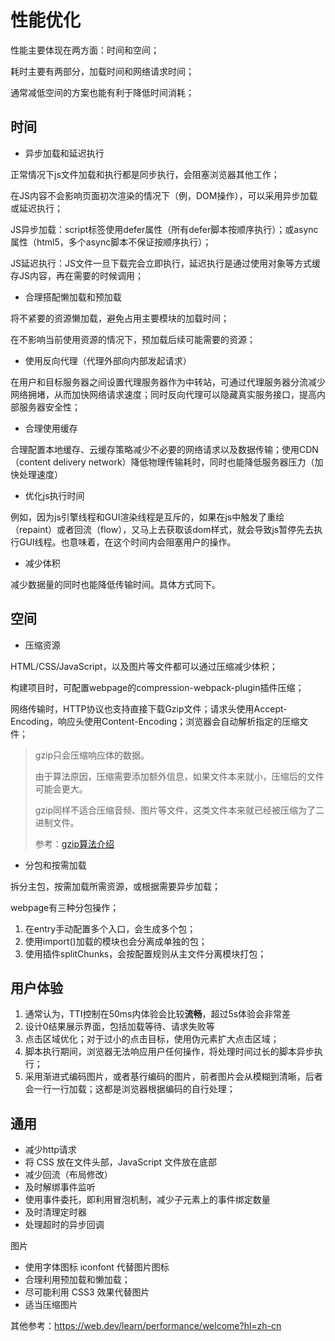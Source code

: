 # 性能优化

性能主要体现在两方面：时间和空间；

耗时主要有两部分，加载时间和网络请求时间；

通常减低空间的方案也能有利于降低时间消耗；

## 时间

- 异步加载和延迟执行

正常情况下js文件加载和执行都是同步执行，会阻塞浏览器其他工作；

在JS内容不会影响页面初次渲染的情况下（例，DOM操作），可以采用异步加载或延迟执行；

JS异步加载：script标签使用defer属性（所有defer脚本按顺序执行）；或async属性（html5，多个async脚本不保证按顺序执行）；

JS延迟执行：JS文件一旦下载完会立即执行，延迟执行是通过使用对象等方式缓存JS内容，再在需要的时候调用；

- 合理搭配懒加载和预加载

将不紧要的资源懒加载，避免占用主要模块的加载时间；

在不影响当前使用资源的情况下，预加载后续可能需要的资源；

- 使用反向代理（代理外部向内部发起请求）

在用户和目标服务器之间设置代理服务器作为中转站，可通过代理服务器分流减少网络拥堵，从而加快网络请求速度；同时反向代理可以隐藏真实服务接口，提高内部服务器安全性；

- 合理使用缓存

合理配置本地缓存、云缓存策略减少不必要的网络请求以及数据传输；使用CDN（content delivery network）降低物理传输耗时，同时也能降低服务器压力（加快处理速度）

- 优化js执行时间

例如，因为js引擎线程和GUI渲染线程是互斥的，如果在js中触发了重绘（repaint）或者回流（flow），又马上去获取该dom样式，就会导致js暂停先去执行GUI线程。也意味着，在这个时间内会阻塞用户的操作。

- 减少体积

减少数据量的同时也能降低传输时间。具体方式同下。

## 空间

- 压缩资源

HTML/CSS/JavaScript，以及图片等文件都可以通过压缩减少体积；

构建项目时，可配置webpage的compression-webpack-plugin插件压缩；

网络传输时，HTTP协议也支持直接下载Gzip文件；请求头使用Accept-Encoding，响应头使用Content-Encoding；浏览器会自动解析指定的压缩文件；

> gzip只会压缩响应体的数据。
>
> 由于算法原因，压缩需要添加额外信息，如果文件本来就小，压缩后的文件可能会更大。
>
> gzip同样不适合压缩音频、图片等文件，这类文件本来就已经被压缩为了二进制文件。
>
> 参考：[gzip算法介绍](https://segmentfault.com/a/1190000020386580)



- 分包和按需加载

拆分主包，按需加载所需资源，或根据需要异步加载；

webpage有三种分包操作；

1. 在entry手动配置多个入口，会生成多个包；
2. 使用import()加载的模块也会分离成单独的包；
3. 使用插件splitChunks，会按配置规则从主文件分离模块打包；

## 用户体验

1. 通常认为，TTI控制在50ms内体验会比较**流畅**，超过5s体验会非常差
2. 设计0结果展示界面，包括加载等待、请求失败等
3. 点击区域优化；对于过小的点击目标，使用伪元素扩大点击区域；
4. 脚本执行期间，浏览器无法响应用户任何操作，将处理时间过长的脚本异步执行；
5. 采用渐进式编码图片，或者基行编码的图片，前者图片会从模糊到清晰，后者会一行一行加载；这都是浏览器根据编码的自行处理；

## 通用

- 减少http请求
- 将 CSS 放在文件头部，JavaScript 文件放在底部
- 减少回流（布局修改）
- 及时解绑事件监听
- 使用事件委托，即利用冒泡机制，减少子元素上的事件绑定数量
- 及时清理定时器
- 处理超时的异步回调

图片

- 使用字体图标 iconfont 代替图片图标
- 合理利用预加载和懒加载；
- 尽可能利用 CSS3 效果代替图片
- 适当压缩图片



其他参考：https://web.dev/learn/performance/welcome?hl=zh-cn
